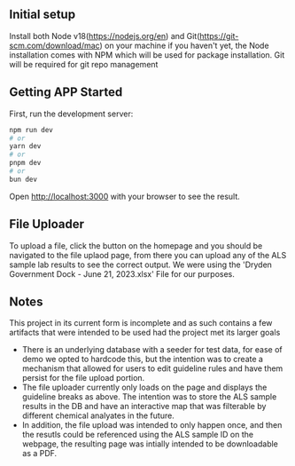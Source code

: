 ## Initial setup

Install both 
Node v18(https://nodejs.org/en) and 
Git(https://git-scm.com/download/mac) 
on your machine if you haven't yet, the Node installation comes with NPM
which will be used for package installation. Git will be required for git repo management


## Getting APP Started

First, run the development server:

```bash
npm run dev
# or
yarn dev
# or
pnpm dev
# or
bun dev
```

Open [http://localhost:3000](http://localhost:3000) with your browser to see the result.

## File Uploader
To upload a file, click the button on the homepage and you should be navigated to the file uplaod page, from there you can upload any of the ALS sample lab results to see the correct output. We were using the 'Dryden Government Dock - June 21, 2023.xlsx' File for our purposes.

## Notes
This project in its current form is incomplete and as such contains a few artifacts that were intended to be used had the project met its larger goals
- There is an underlying database with a seeder for test data, for ease of demo we opted to hardcode this, but the intention was to create a mechanism that allowed for users to edit guideline rules and have them persist for the file upload portion.
- The file uploader currently only loads on the page and displays the guideline breaks as above. The intention was to store the ALS sample results in the DB and have an interactive map that was filterable by different chemical analyates in the future.
- In addition, the file upload was intended to only happen once, and then the resutls could be referenced using the ALS sample ID on the webpage, the resulting page was intially intended to be downloadable as a PDF.
